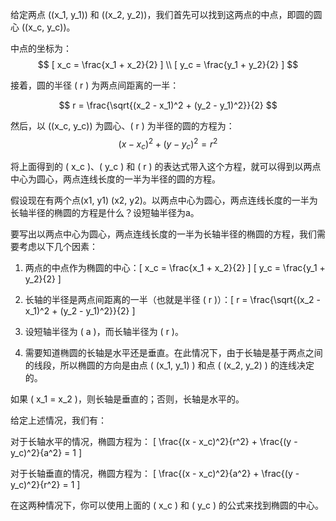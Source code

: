 给定两点 \((x_1, y_1)\) 和 \((x_2, y_2)\)，我们首先可以找到这两点的中点，即圆的圆心 \((x_c, y_c)\)。

中点的坐标为：
$$
[ x_c = \frac{x_1 + x_2}{2} ] \\
[ y_c = \frac{y_1 + y_2}{2} ]
$$




接着，圆的半径 \( r \) 为两点间距离的一半：


$$
 r = \frac{\sqrt{(x_2 - x_1)^2 + (y_2 - y_1)^2}}{2} 
$$


然后，以 \((x_c, y_c)\) 为圆心、\( r \) 为半径的圆的方程为：
$$
(x - x_c)^2 + (y - y_c)^2 = r^2
$$


将上面得到的 \( x_c \)、\( y_c \) 和 \( r \) 的表达式带入这个方程，就可以得到以两点中心为圆心，两点连线长度的一半为半径的圆的方程。



假设现在有两个点(x1, y1) (x2, y2)。以两点中心为圆心，两点连线长度的一半为长轴半径的椭圆的方程是什么？设短轴半径为a。

要写出以两点中心为圆心，两点连线长度的一半为长轴半径的椭圆的方程，我们需要考虑以下几个因素：

1. 两点的中点作为椭圆的中心：\[ x_c = \frac{x_1 + x_2}{2} \] \[ y_c = \frac{y_1 + y_2}{2} \]

2. 长轴的半径是两点间距离的一半（也就是半径 \( r \)）：\[ r = \frac{\sqrt{(x_2 - x_1)^2 + (y_2 - y_1)^2}}{2} \]

3. 设短轴半径为 \( a \)，而长轴半径为 \( r \)。

4. 需要知道椭圆的长轴是水平还是垂直。在此情况下，由于长轴是基于两点之间的线段，所以椭圆的方向是由点 \( (x_1, y_1) \) 和点 \( (x_2, y_2) \) 的连线决定的。

如果 \( x_1 = x_2 \)，则长轴是垂直的；否则，长轴是水平的。

给定上述情况，我们有：

对于长轴水平的情况，椭圆方程为：
\[ \frac{(x - x_c)^2}{r^2} + \frac{(y - y_c)^2}{a^2} = 1 \]

对于长轴垂直的情况，椭圆方程为：
\[ \frac{(x - x_c)^2}{a^2} + \frac{(y - y_c)^2}{r^2} = 1 \]

在这两种情况下，你可以使用上面的 \( x_c \) 和 \( y_c \) 的公式来找到椭圆的中心。